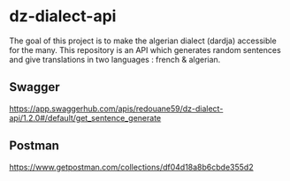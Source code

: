 # dz-dialect-api

The goal of this project is to make the algerian dialect (dardja) accessible for the many.
This repository is an API which generates random sentences and give translations in two languages : french & algerian.

## Swagger 
https://app.swaggerhub.com/apis/redouane59/dz-dialect-api/1.2.0#/default/get_sentence_generate

## Postman
https://www.getpostman.com/collections/df04d18a8b6cbde355d2
